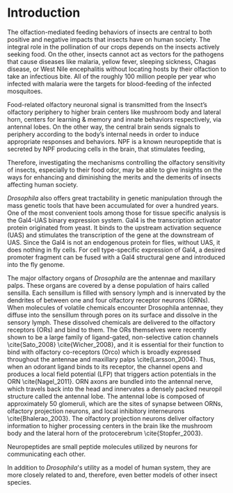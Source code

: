 # Introduction

The olfaction-mediated feeding behaviors of insects are central to both positive and negative impacts that insects have on human society. The integral role in the pollination of our crops depends on the insects actively seeking food. On the other, insects cannot act as vectors for the pathogens that cause diseases like malaria, yellow fever, sleeping sickness, Chagas disease, or West Nile encephalitis without locating hosts by their olfaction to take an infectious bite. All of the roughly 100 million people per year who infected with malaria were the targets for blood-feeding of the infected mosquitoes. 

Food-related olfactory neuronal signal is transmitted from the Insect’s olfactory periphery to higher brain centers like mushroom body and lateral horn, centers for learning & memory and innate behaviors respectively, via antennal lobes. On the other way, the central brain sends signals to periphery according to the body’s internal needs in order to induce appropriate responses and behaviors. NPF is a known neuropeptide that is secreted by NPF producing cells in the brain, that stimulates feeding, 

Therefore, investigating the mechanisms controlling the olfactory sensitivity of insects, especially to their food odor, may be able to give insights on the ways for enhancing and diminishing the merits and the demerits of insects affecting human society.

_Drosophila_ also offers great tractability in genetic manipulation through the mass genetic tools that have been accumulated for over a hundred years. One of the most convenient tools among those for tissue specific analysis is the Gal4-UAS binary expression system. Gal4 is the transcription activator protein originated from yeast. It binds to the upstream activation sequence (UAS) and stimulates the transcription of the gene at the downstream of UAS. Since the Gal4 is not an endogenous protein for flies, without UAS, it does nothing in fly cells. For cell type-specific expression of Gal4, a desired promoter fragment can be fused with a Gal4 structural gene and introduced into the fly genome.

The major olfactory organs of _Drosophila_ are the antennae and maxillary palps. These organs are covered by a dense population of hairs called sensilla. Each sensillum is filled with sensory lymph and is innervated by the dendrites of between one and four olfactory receptor neurons (ORNs). When molecules of volatile chemicals encounter Drosophila antennae, they diffuse into the sensillum through pores on its surface and dissolve in the sensory lymph. These dissolved chemicals are delivered to the olfactory receptors (ORs) and bind to them. The ORs themselves were recently shown to be a large family of ligand-gated, non-selective cation channels \cite{Sato_2008} \cite{Wicher_2008}, and it is essential for their function to bind with olfactory co-receptors (Orco) which is broadly expressed throughout the antennae and maxillary palps \cite{Larsson_2004}. Thus, when an odorant ligand binds to its receptor, the channel opens and produces a local field potential (LFP) that triggers action potentials in the ORN \cite{Nagel_2011}. ORN axons are bundled into the antennal nerve, which travels back into the head and innervates a densely packed neuropil structure called the antennal lobe. The antennal lobe is composed of approximately 50 glomeruli, which are the sites of synapse between ORNs, olfactory projection neurons, and local inhibitory interneurons \cite{Bhalerao_2003}. The olfactory projection neurons deliver olfactory information to higher processing centers in the brain like the mushroom body and the lateral horn of the protocerebrum \cite{Stopfer_2003}.

Neuropeptides are small peptide molecules utilized by neurons for communicating each other.


In addition to _Drosophila_'s utility as a model of human system, they are more closely related to and, therefore, even better models of other insect species. 